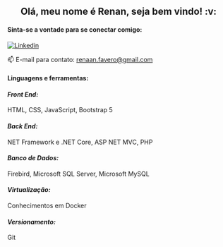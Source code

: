 <h2 align="center">Olá, meu nome é Renan, seja bem vindo! :v:</h2>


<h4>Sinta-se a vontade para se conectar comigo:</h4>

[![Linkedin](https://img.shields.io/badge/LinkedIn-0077B5?style=for-the-badge&logo=linkedin&logoColor=white)](https://www.linkedin.com/in/renan-favero-405754218/)


:mailbox: E-mail para contato: renaan.favero@gmail.com


<h4>Linguagens e ferramentas:</h4>

<h4><i>Front End:</h4></i>
HTML,
CSS,
JavaScript,
Bootstrap 5

<h4><i>Back End:</h4></i>
NET Framework e .NET Core, 
ASP NET MVC,
PHP

<h4><i>Banco de Dados:</h4></i>
Firebird,
Microsoft SQL Server,
Microsoft MySQL

<h4><i>Virtualização:</h4></i>
Conhecimentos em Docker

<h4><i>Versionamento:</h4></i>

Git

